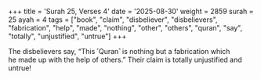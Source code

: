 +++
title = 'Surah 25, Verses 4'
date = '2025-08-30'
weight = 2859
surah = 25
ayah = 4
tags = ["book", "claim", "disbeliever", "disbelievers", "fabrication", "help", "made", "nothing", "other", "others", "quran", "say", "totally", "unjustified", "untrue"]
+++

The disbelievers say, “This ˹Quran˺ is nothing but a fabrication which he made up with the help of others.” Their claim is totally unjustified and untrue!